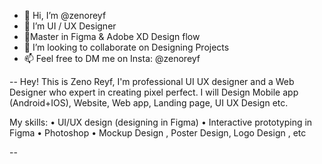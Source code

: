 - 👋 Hi, I’m @zenoreyf
- 👀 I’m UI / UX Designer
- 🌱Master in Figma & Adobe XD Design flow
- 💞️ I’m looking to collaborate on Designing Projects
- 📫 Feel free to DM me on Insta: @zenoreyf

--
Hey! This is Zeno Reyf,
I'm professional UI UX designer and a Web Designer who expert in creating pixel perfect.
I will Design Mobile app (Android+IOS), Website, Web app, Landing page, UI UX Design etc.

My skills: 
• UI/UX design (designing in Figma) 
• Interactive prototyping in Figma 
• Photoshop 
• Mockup Design , Poster Design, Logo Design , etc

--
